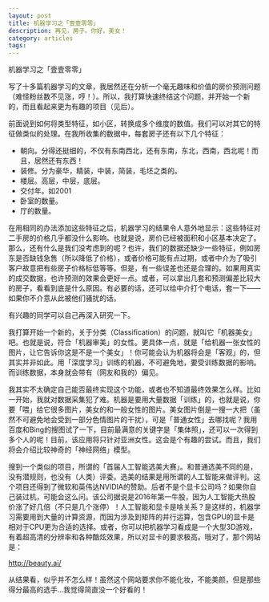 ```yaml
---
layout: post
title: 机器学习之「壹壹零零」
description: 再见，房子。你好，美女！
category: articles
tags: 
---
```

机器学习之「壹壹零零」

写了十多篇机器学习的文章，我居然还在分析一个毫无趣味和价值的房价预测问题（难怪粉丝数不见涨，哼！）。所以，我打算快速终结这个问题，并开始一个新的，而且看起来更为有趣的项目（见后）。

前面说到如何将类型特征，如小区，转换成多个维度的数值。我们可以对其它的特征做类似的处理。在我所收集的数据中，每套房子还有以下几个特征：

* 朝向。分得还挺细的，不仅有东南西北，还有东南，东北，西南，西北呢！而且，居然还有东西！
* 装修。分为豪华，精装，中装，简装，毛坯之类的。
* 楼层。高层，中层，底层。
* 交付年。如2001
* 卧室的数量。
* 厅的数量。

在用相同的办法添加这些特征之后，机器学习的结果令人意外地显示：这些特征对二手房的价格几乎都没什么影响。也就是说，房价已经被面积和小区基本决定了。那么，还有什么是我们没考虑到的呢？也许，我们的数据还缺少一些特征，例如房东是否缺钱急售（所以降低了价格），或者价格可能有点过期，或者中介为了吸引客户故意把有些房子价格标低等等。但是，有一些误差也还是合理的。如果用真实的成交数据，也许预测的效果会更好一点。或者，可以拿出几套和预测偏差比较大的房子，看看到底是什么原因。有必要的话，还可以给中介打个电话，套一下——如果你不介意从此被他们骚扰的话。

有兴趣的同学可以自己再深入研究一下。

我打算开始一个新的，关于分类（Classification）的问题，就叫它「机器美女」吧。也就是说，符合「机器审美」的女性。更具体一点，就是「给机器一张女性的图片，让它告诉你这是不是一个美女」！你可能会认为机器将会是「客观」的，但其实并非如此。用「深度学习」训练的机器，不可避免地，要受训练数据的影响。而训练数据，本身就会带有（网友和我的）偏见。

我其实不太确定自己能否最终实现这个功能，或者也不知道最终效果怎么样。比如一开始，我就对数据采集犯了难。机器是要用大量数据「训练」的，也就是说，你要「喂」给它很多图片，美女的和一般女性的图片。美女图片倒是一搜一大把（虽然不可避免地会受到一部分色情图片的干扰），可是「普通女性」去哪找呢？我用百度和Bing的搜图试了一下，目前最满意的关键字是「集体照」，还可以一次得到多个人的呢！目前，该应用将只针对亚洲女性。这会是个有趣的尝试。而且，我们将会介绍比较神奇的「神经网络」模型。

搜到一个类似的项目，所谓的「首届人工智能选美大赛」。和普通选美不同的是，没有潜规则，也没有（人类）评委。选美的结果是用所谓的人工智能来做评判。这个项目还得到了微软和英伟达NVIDIA的赞助。后者不是个显卡公司吗？如果你自己装过机，可能会这么问。该公司据说是2016年第一牛股，因为人工智能大热股价涨了好几倍（不只是几个涨停）！人工智能和显卡是啥关系？是这样的，机器学习需要用到大量的计算资源，而因为涉及到矩阵的并行运算，包含GPU的显卡是相对于CPU更为合适的选择。或者，你可以把机器学习看成是一个大型3D游戏，有着超高清的分辨率和各种酷炫效果，所以对显卡的要求极高。哦对了，那个网站是：

http://beauty.ai/

从结果看，似乎并不怎么样！虽然这个网站要求你不能化妆，不能美颜，但是那些得分最高的选手…我觉得简直没一个好看的！